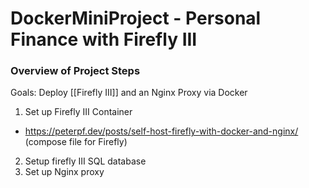 # DockerMiniProject - Personal Finance with Firefly III 

### Overview of Project Steps

Goals: Deploy [[Firefly III]] and an Nginx Proxy via Docker

1. Set up Firefly III Container
  * https://peterpf.dev/posts/self-host-firefly-with-docker-and-nginx/ (compose file for Firefly)
2. Setup firefly III SQL database
3. Set up Nginx proxy
